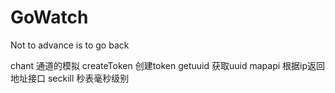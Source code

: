 # GoWatch
Not to advance is to go back

chant   通道的模拟
createToken    创建token
getuuid     获取uuid
mapapi      根据ip返回地址接口
seckill     秒表毫秒级别
